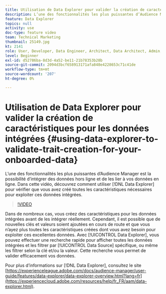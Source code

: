 ```yaml
---
title: Utilisation de Data Explorer pour valider la création de caractéristiques pour les données intégrées
description: L’une des fonctionnalités les plus puissantes d’Audience Manager est la possibilité d’intégrer des données hors ligne et de les lier à vos données en ligne. Dans cette vidéo, découvrez comment utiliser Data Explorer pour vérifier que vous avez créé toutes les caractéristiques nécessaires pour exploiter ces données intégrées.
feature: Data Explorer
topics: null
activity: use
doc-type: feature video
team: Technical Marketing
thumbnail: 25149.jpg
kt: 2141
role: User, Developer, Data Engineer, Architect, Data Architect, Admin, Leader
level: Beginner
exl-id: d52786ba-8d3d-4a52-be11-21b78353b28b
source-git-commit: 2094d3bcf658913171afa848e4228653c71c41de
workflow-type: tm+mt
source-wordcount: '207'
ht-degree: 0%

---
```


# Utilisation de Data Explorer pour valider la création de caractéristiques pour les données intégrées {#using-data-explorer-to-validate-trait-creation-for-your-onboarded-data}

L’une des fonctionnalités les plus puissantes d’Audience Manager est la possibilité d’intégrer des données hors ligne et de les lier à vos données en ligne. Dans cette vidéo, découvrez comment utiliser [!DNL Data Explorer] pour vérifier que vous avez créé toutes les caractéristiques nécessaires pour exploiter ces données intégrées.

>[!VIDEO](https://video.tv.adobe.com/v/25149/?quality=12)

Dans de nombreux cas, vous créez des caractéristiques pour les données intégrées avant de les intégrer réellement. Cependant, il est possible que de nouvelles clés et valeurs soient ajoutées en cours de route et que vous n’ayez plus toutes les caractéristiques créées dont vous avez besoin pour exploiter ces excellentes données. Avec [!UICONTROL Data Explorer], vous pouvez effectuer une recherche rapide pour afficher toutes les données intégrées et les filtrer par [!UICONTROL Data Source] spécifique, ou même les filtrer selon la clé et/ou la valeur. Cette recherche vous permet de valider efficacement vos données.

Pour plus d’informations sur [!DNL Data Explorer], consultez le site [https://experienceleague.adobe.com/docs/audience-manager/user-guide/features/data-explorer/data-explorer-overview.html?lang=fr](https://experiencecloud.adobe.com/resources/help/fr_FR/aam/data-explorer.html).

